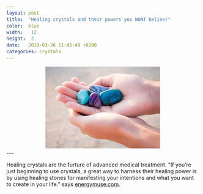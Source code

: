 ```yaml
---
layout: post
title:  "Healing crystals and their powers you WONT belive!"
color:  blue
width:   12 
height:  2
date:   2019-03-26 11:45:49 +0200
categories: crystals
---
```


<div style="text-align:center"><img src ="/assets/crystals/crystals.jpg" /></div>
---

Healing crystals are the furture of advanced medical treatment. "If you’re just beginning to use crystals, a great way to harness their healing power is by using healing stones for manifesting your intentions and what you want to create in your life." says [energymuse.com][energy-muse].

[energy-muse]: http://www.energymuse.com
